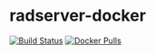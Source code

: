 # radserver-docker
[![Build Status](https://travis-ci.com/HashLoad/radserver-docker.svg?branch=master)](https://travis-ci.com/HashLoad/radserver-docker)
[![Docker Pulls](https://img.shields.io/docker/pulls/hashload/radserver-docker.svg)](https://cloud.docker.com/u/hashload/repository/docker/hashload/radserver-docker)

